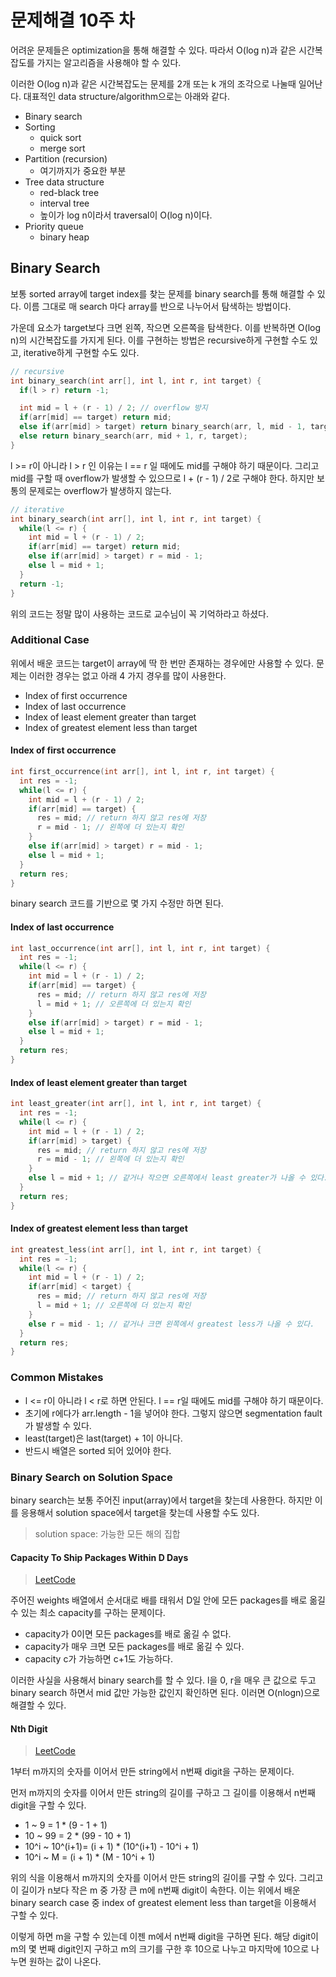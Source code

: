 # 문제해결 10주 차

어려운 문제들은 optimization을 통해 해결할 수 있다. 따라서 O(log n)과 같은 시간복잡도를 가지는 알고리즘을 사용해야 할 수 있다.

이러한 O(log n)과 같은 시간복잡도는 문제를 2개 또는 k 개의 조각으로 나눌때 일어난다. 대표적인 data structure/algorithm으로는 아래와 같다.

- Binary search
- Sorting
  - quick sort
  - merge sort
- Partition (recursion)
  - 여기까지가 중요한 부분
- Tree data structure
  - red-black tree
  - interval tree
  - 높이가 log n이라서 traversal이 O(log n)이다.
- Priority queue
  - binary heap

## Binary Search

보통 sorted array에 target index를 찾는 문제를 binary search를 통해 해결할 수 있다. 이름 그대로 매 search 마다 array를 반으로 나누어서 탐색하는 방법이다.

가운데 요소가 target보다 크면 왼쪽, 작으면 오른쪽을 탐색한다. 이를 반복하면 O(log n)의 시간복잡도를 가지게 된다. 이를 구현하는 방법은 recursive하게 구현할 수도 있고, iterative하게 구현할 수도 있다.

```c
// recursive
int binary_search(int arr[], int l, int r, int target) {
  if(l > r) return -1;

  int mid = l + (r - 1) / 2; // overflow 방지
  if(arr[mid] == target) return mid;
  else if(arr[mid] > target) return binary_search(arr, l, mid - 1, target);
  else return binary_search(arr, mid + 1, r, target);
}
```

l >= r이 아니라 l > r 인 이유는 l == r 일 때에도 mid를 구해야 하기 때문이다. 그리고 mid를 구할 때 overflow가 발생할 수 있으므로 l + (r - 1) / 2로 구해야 한다. 하지만 보통의 문제로는 overflow가 발생하지 않는다.

```c
// iterative
int binary_search(int arr[], int l, int r, int target) {
  while(l <= r) {
    int mid = l + (r - 1) / 2;
    if(arr[mid] == target) return mid;
    else if(arr[mid] > target) r = mid - 1;
    else l = mid + 1;
  }
  return -1;
}
```

위의 코드는 정말 많이 사용하는 코드로 교수님이 꼭 기억하라고 하셨다.

### Additional Case

위에서 배운 코드는 target이 array에 딱 한 번만 존재하는 경우에만 사용할 수 있다. 문제는 이러한 경우는 없고 아래 4 가지 경우를 많이 사용한다.

- Index of first occurrence
- Index of last occurrence
- Index of least element greater than target
- Index of greatest element less than target

#### Index of first occurrence

```c
int first_occurrence(int arr[], int l, int r, int target) {
  int res = -1;
  while(l <= r) {
    int mid = l + (r - 1) / 2;
    if(arr[mid] == target) {
      res = mid; // return 하지 않고 res에 저장
      r = mid - 1; // 왼쪽에 더 있는지 확인
    }
    else if(arr[mid] > target) r = mid - 1;
    else l = mid + 1;
  }
  return res;
}
```

binary search 코드를 기반으로 몇 가지 수정만 하면 된다.

#### Index of last occurrence

```c
int last_occurrence(int arr[], int l, int r, int target) {
  int res = -1;
  while(l <= r) {
    int mid = l + (r - 1) / 2;
    if(arr[mid] == target) {
      res = mid; // return 하지 않고 res에 저장
      l = mid + 1; // 오른쪽에 더 있는지 확인
    }
    else if(arr[mid] > target) r = mid - 1;
    else l = mid + 1;
  }
  return res;
}
```

#### Index of least element greater than target

```c
int least_greater(int arr[], int l, int r, int target) {
  int res = -1;
  while(l <= r) {
    int mid = l + (r - 1) / 2;
    if(arr[mid] > target) {
      res = mid; // return 하지 않고 res에 저장
      r = mid - 1; // 왼쪽에 더 있는지 확인
    }
    else l = mid + 1; // 같거나 작으면 오른쪽에서 least greater가 나올 수 있다.
  }
  return res;
}
```

#### Index of greatest element less than target

```c
int greatest_less(int arr[], int l, int r, int target) {
  int res = -1;
  while(l <= r) {
    int mid = l + (r - 1) / 2;
    if(arr[mid] < target) {
      res = mid; // return 하지 않고 res에 저장
      l = mid + 1; // 오른쪽에 더 있는지 확인
    }
    else r = mid - 1; // 같거나 크면 왼쪽에서 greatest less가 나올 수 있다.
  }
  return res;
}
```

### Common Mistakes

- l <= r이 아니라 l < r로 하면 안된다. l == r일 때에도 mid를 구해야 하기 때문이다.
- 초기에 r에다가 arr.length - 1을 넣어야 한다. 그렇지 않으면 segmentation fault가 발생할 수 있다.
- least(target)은 last(target) + 1이 아니다.
- 반드시 배열은 sorted 되어 있어야 한다.

### Binary Search on Solution Space

binary search는 보통 주어진 input(array)에서 target을 찾는데 사용한다. 하지만 이를 응용해서 solution space에서 target을 찾는데 사용할 수도 있다.

> solution space: 가능한 모든 해의 집합

#### Capacity To Ship Packages Within D Days

> [LeetCode](https://leetcode.com/problems/capacity-to-ship-packages-within-d-days/)

주어진 weights 배열에서 순서대로 배를 태워서 D일 안에 모든 packages를 배로 옮길 수 있는 최소 capacity를 구하는 문제이다.

- capacity가 0이면 모든 packages를 배로 옮길 수 없다.
- capacity가 매우 크면 모든 packages를 배로 옮길 수 있다.
- capacity c가 가능하면 c+1도 가능하다.

이러한 사실을 사용해서 binary search를 할 수 있다. l을 0, r을 매우 큰 값으로 두고 binary search 하면서 mid 값만 가능한 값인지 확인하면 된다. 이러면 O(nlogn)으로 해결할 수 있다.

#### Nth Digit

> [LeetCode](https://leetcode.com/problems/nth-digit/)

1부터 m까지의 숫자를 이어서 만든 string에서 n번째 digit을 구하는 문제이다.

먼저 m까지의 숫자를 이어서 만든 string의 길이를 구하고 그 길이를 이용해서 n번째 digit을 구할 수 있다.

- 1 ~ 9 = 1 \* (9 - 1 + 1)
- 10 ~ 99 = 2 \* (99 - 10 + 1)
- 10^i ~ 10^(i+1)= (i + 1) \* (10^(i+1) - 10^i + 1)
- 10^i ~ M = (i + 1) \* (M - 10^i + 1)

위의 식을 이용해서 m까지의 숫자를 이어서 만든 string의 길이를 구할 수 있다. 그리고 이 길이가 n보다 작은 m 중 가장 큰 m에 n번째 digit이 속한다. 이는 위에서 배운 binary search case 중 index of greatest element less than target을 이용해서 구할 수 있다.

이렇게 하면 m을 구할 수 있는데 이젠 m에서 n번째 digit을 구하면 된다. 해당 digit이 m의 몇 번째 digit인지 구하고 m의 크기를 구한 후 10으로 나누고 마지막에 10으로 나누면 원하는 값이 나온다.
